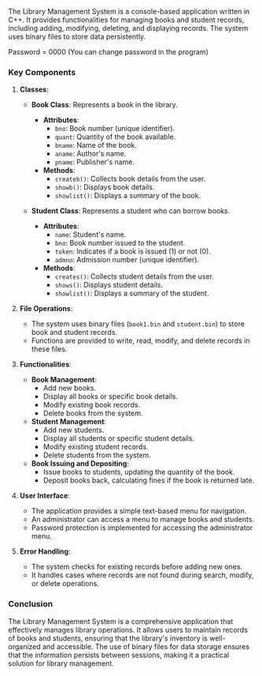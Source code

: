 The Library Management System is a console-based application written in C++. It provides functionalities for managing books and student records, including adding, modifying, deleting, and displaying records. The system uses binary files to store data persistently.

Password = 0000 (You can change password in the program)

### Key Components

1. **Classes**:
   - **Book Class**: Represents a book in the library.
     - **Attributes**:
       - `bno`: Book number (unique identifier).
       - `quant`: Quantity of the book available.
       - `bname`: Name of the book.
       - `aname`: Author's name.
       - `pname`: Publisher's name.
     - **Methods**:
       - `createb()`: Collects book details from the user.
       - `showb()`: Displays book details.
       - `showlist()`: Displays a summary of the book.

   - **Student Class**: Represents a student who can borrow books.
     - **Attributes**:
       - `name`: Student's name.
       - `bno`: Book number issued to the student.
       - `token`: Indicates if a book is issued (1) or not (0).
       - `admno`: Admission number (unique identifier).
     - **Methods**:
       - `creates()`: Collects student details from the user.
       - `shows()`: Displays student details.
       - `showlist()`: Displays a summary of the student.

2. **File Operations**:
   - The system uses binary files (`book1.bin` and `student.bin`) to store book and student records.
   - Functions are provided to write, read, modify, and delete records in these files.

3. **Functionalities**:
   - **Book Management**:
     - Add new books.
     - Display all books or specific book details.
     - Modify existing book records.
     - Delete books from the system.
   - **Student Management**:
     - Add new students.
     - Display all students or specific student details.
     - Modify existing student records.
     - Delete students from the system.
   - **Book Issuing and Depositing**:
     - Issue books to students, updating the quantity of the book.
     - Deposit books back, calculating fines if the book is returned late.

4. **User Interface**:
   - The application provides a simple text-based menu for navigation.
   - An administrator can access a menu to manage books and students.
   - Password protection is implemented for accessing the administrator menu.

5. **Error Handling**:
   - The system checks for existing records before adding new ones.
   - It handles cases where records are not found during search, modify, or delete operations.

### Conclusion
The Library Management System is a comprehensive application that effectively manages library operations. It allows users to maintain records of books and students, ensuring that the library's inventory is well-organized and accessible. The use of binary files for data storage ensures that the information persists between sessions, making it a practical solution for library management.

